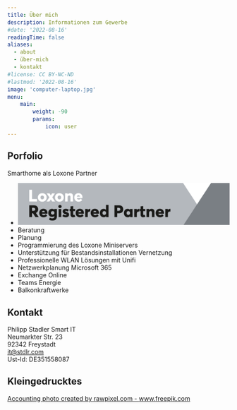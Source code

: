 ```yaml
---
title: Über mich
description: Informationen zum Gewerbe
#date: '2022-08-16'
readingTime: false
aliases:
  - about
  - über-mich
  - kontakt
#license: CC BY-NC-ND
#lastmod: '2022-08-16'
image: 'computer-laptop.jpg'
menu:
    main: 
        weight: -90
        params:
            icon: user
---
```

## Porfolio
Smarthome als Loxone Partner
* ![](Loxone_Logo-Partner_Registered.png)
* Beratung
* Planung
* Programmierung des Loxone Miniservers
* Unterstützung für Bestandsinstallationen
Vernetzung 
* Professionelle WLAN Lösungen mit Unifi
* Netzwerkplanung
Microsoft 365
* Exchange Online
* Teams
Energie
* Balkonkraftwerke

## Kontakt
Philipp Stadler Smart IT\
Neumarkter Str. 23\
92342 Freystadt\
<it@stdlr.com>\
Ust-Id: DE351558087

## Kleingedrucktes

<a href="https://www.freepik.com/photos/accounting">Accounting photo created by rawpixel.com - www.freepik.com</a>